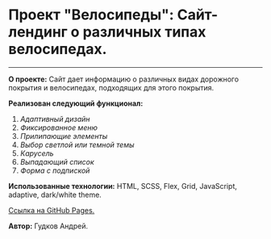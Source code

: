 # Проект "Велосипеды": Сайт-лендинг о различных типах велосипедах.
-----------------------------------------------------------------

**О проекте:** Сайт дает информацию о различных видах дорожного покрытия и велосипедах, подходящих для этого покрытия.

**Реализован следующий функционал:**
1. *Адаптивный дизайн*
2. *Фиксированное меню*
3. *Прилипающие элементы*
4. *Выбор светлой или темной темы*
5. *Карусель*
6. *Выпадающий список*
7. *Форма с подпиской*

**Использованные технологии:** HTML, SCSS, Flex, Grid, JavaScript, adaptive, dark/white theme.

[Ссылка на GitHub Pages.](https://gudkov08.github.io/bicycles)

**Автор:** Гудков Андрей.
